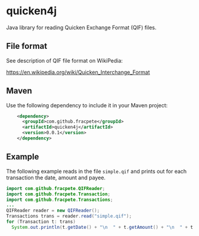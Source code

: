 # quicken4j
Java library for reading Quicken Exchange Format (QIF) files.

## File format
See description of QIF file format on WikiPedia:

https://en.wikipedia.org/wiki/Quicken_Interchange_Format

## Maven
Use the following dependency to include it in your Maven project:

```xml
    <dependency>
      <groupId>com.github.fracpete</groupId>
      <artifactId>quicken4j</artifactId>
      <version>0.0.1</version>
    </dependency>
```

## Example
The following example reads in the file `simple.qif` and prints out for 
each transaction the date, amount and payee.

```java
import com.github.fracpete.QIFReader;
import com.github.fracpete.Transaction;
import com.github.fracpete.Transactions;
...
QIFReader reader = new QIFReader();
Transactions trans = reader.read("simple.qif");
for (Transaction t: trans)
  System.out.println(t.getDate() + "\n  " + t.getAmount() + "\n  " + t.getPayee());
```
